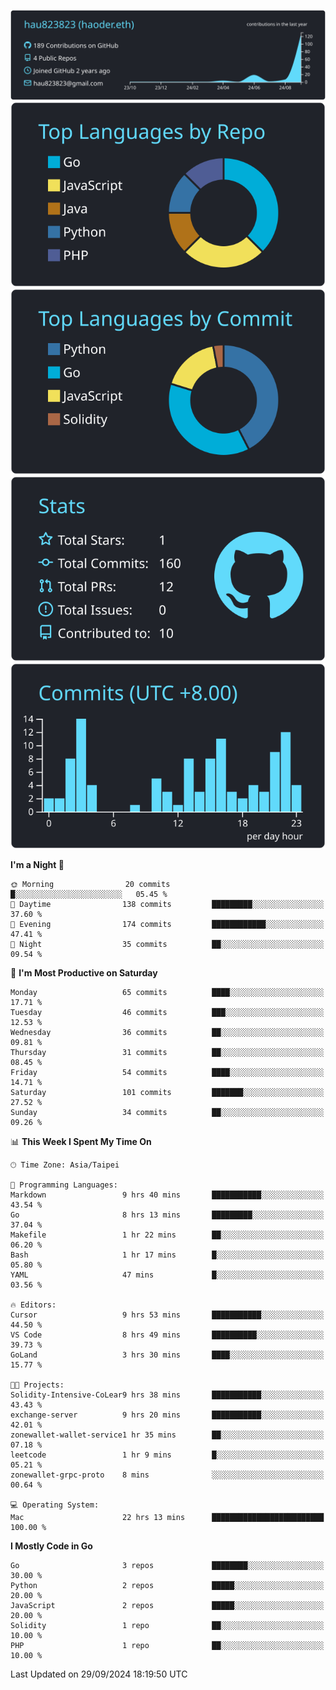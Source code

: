 [![](https://raw.githubusercontent.com/hau823823/hau823823/master/profile-summary-card-output/react/0-profile-details.svg)](https://github.com/vn7n24fzkq/github-profile-summary-cards)
[![](https://raw.githubusercontent.com/hau823823/hau823823/master/profile-summary-card-output/react/1-repos-per-language.svg)](https://github.com/vn7n24fzkq/github-profile-summary-cards) [![](https://raw.githubusercontent.com/hau823823/hau823823/master/profile-summary-card-output/react/2-most-commit-language.svg)](https://github.com/vn7n24fzkq/github-profile-summary-cards)
[![](https://raw.githubusercontent.com/hau823823/hau823823/master/profile-summary-card-output/react/3-stats.svg)](https://github.com/vn7n24fzkq/github-profile-summary-cards) [![](https://raw.githubusercontent.com/hau823823/hau823823/master/profile-summary-card-output/react/4-productive-time.svg)](https://github.com/vn7n24fzkq/github-profile-summary-cards)

<!--START_SECTION:waka-->
**I'm a Night 🦉** 

```text
🌞 Morning                20 commits          █░░░░░░░░░░░░░░░░░░░░░░░░   05.45 % 
🌆 Daytime                138 commits         █████████░░░░░░░░░░░░░░░░   37.60 % 
🌃 Evening                174 commits         ████████████░░░░░░░░░░░░░   47.41 % 
🌙 Night                  35 commits          ██░░░░░░░░░░░░░░░░░░░░░░░   09.54 % 
```
📅 **I'm Most Productive on Saturday** 

```text
Monday                   65 commits          ████░░░░░░░░░░░░░░░░░░░░░   17.71 % 
Tuesday                  46 commits          ███░░░░░░░░░░░░░░░░░░░░░░   12.53 % 
Wednesday                36 commits          ██░░░░░░░░░░░░░░░░░░░░░░░   09.81 % 
Thursday                 31 commits          ██░░░░░░░░░░░░░░░░░░░░░░░   08.45 % 
Friday                   54 commits          ████░░░░░░░░░░░░░░░░░░░░░   14.71 % 
Saturday                 101 commits         ███████░░░░░░░░░░░░░░░░░░   27.52 % 
Sunday                   34 commits          ██░░░░░░░░░░░░░░░░░░░░░░░   09.26 % 
```


📊 **This Week I Spent My Time On** 

```text
🕑︎ Time Zone: Asia/Taipei

💬 Programming Languages: 
Markdown                 9 hrs 40 mins       ███████████░░░░░░░░░░░░░░   43.54 % 
Go                       8 hrs 13 mins       █████████░░░░░░░░░░░░░░░░   37.04 % 
Makefile                 1 hr 22 mins        ██░░░░░░░░░░░░░░░░░░░░░░░   06.20 % 
Bash                     1 hr 17 mins        █░░░░░░░░░░░░░░░░░░░░░░░░   05.80 % 
YAML                     47 mins             █░░░░░░░░░░░░░░░░░░░░░░░░   03.56 % 

🔥 Editors: 
Cursor                   9 hrs 53 mins       ███████████░░░░░░░░░░░░░░   44.50 % 
VS Code                  8 hrs 49 mins       ██████████░░░░░░░░░░░░░░░   39.73 % 
GoLand                   3 hrs 30 mins       ████░░░░░░░░░░░░░░░░░░░░░   15.77 % 

🐱‍💻 Projects: 
Solidity-Intensive-CoLear9 hrs 38 mins       ███████████░░░░░░░░░░░░░░   43.43 % 
exchange-server          9 hrs 20 mins       ███████████░░░░░░░░░░░░░░   42.01 % 
zonewallet-wallet-service1 hr 35 mins        ██░░░░░░░░░░░░░░░░░░░░░░░   07.18 % 
leetcode                 1 hr 9 mins         █░░░░░░░░░░░░░░░░░░░░░░░░   05.21 % 
zonewallet-grpc-proto    8 mins              ░░░░░░░░░░░░░░░░░░░░░░░░░   00.64 % 

💻 Operating System: 
Mac                      22 hrs 13 mins      █████████████████████████   100.00 % 
```

**I Mostly Code in Go** 

```text
Go                       3 repos             ████████░░░░░░░░░░░░░░░░░   30.00 % 
Python                   2 repos             █████░░░░░░░░░░░░░░░░░░░░   20.00 % 
JavaScript               2 repos             █████░░░░░░░░░░░░░░░░░░░░   20.00 % 
Solidity                 1 repo              ██░░░░░░░░░░░░░░░░░░░░░░░   10.00 % 
PHP                      1 repo              ██░░░░░░░░░░░░░░░░░░░░░░░   10.00 % 
```




 Last Updated on 29/09/2024 18:19:50 UTC
<!--END_SECTION:waka-->
